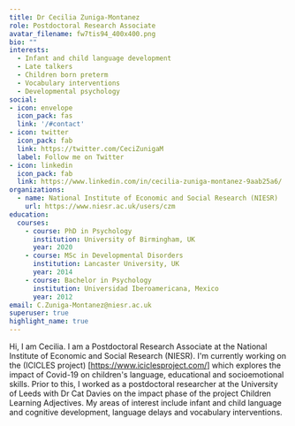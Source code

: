 ```yaml
---
title: Dr Cecilia Zuniga-Montanez
role: Postdoctoral Research Associate
avatar_filename: fw7tis94_400x400.png
bio: ""
interests:
  - Infant and child language development
  - Late talkers
  - Children born preterm
  - Vocabulary interventions
  - Developmental psychology
social:
- icon: envelope
  icon_pack: fas
  link: '/#contact'
- icon: twitter
  icon_pack: fab
  link: https://twitter.com/CeciZunigaM
  label: Follow me on Twitter
- icon: linkedin
  icon_pack: fab
  link: https://www.linkedin.com/in/cecilia-zuniga-montanez-9aab25a6/
organizations:
  - name: National Institute of Economic and Social Research (NIESR)
    url: https://www.niesr.ac.uk/users/czm
education:
  courses:
    - course: PhD in Psychology
      institution: University of Birmingham, UK
      year: 2020
    - course: MSc in Developmental Disorders
      institution: Lancaster University, UK
      year: 2014
    - course: Bachelor in Psychology
      institution: Universidad Iberoamericana, Mexico
      year: 2012
email: C.Zuniga-Montanez@niesr.ac.uk
superuser: true
highlight_name: true
---
```

Hi, I am Cecilia. I am a Postdoctoral Research Associate at the National Institute of Economic and Social Research (NIESR). I'm currently working on the (ICICLES project) [https://www.iciclesproject.com/] which explores the impact of Covid-19 on children's language, educational and socioemotional skills. Prior to this, I worked as a postdoctoral researcher at the University of Leeds with Dr Cat Davies on the impact phase of the project Children Learning Adjectives. My areas of interest include infant and child language and cognitive development, language delays and vocabulary interventions.
